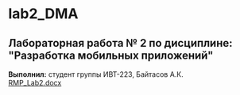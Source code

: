 # lab2_DMA  
## Лабораторная работа № 2 по дисциплине: "Разработка мобильных приложений"
**Выполнил:** студент группы ИВТ-223, Байтасов А.К.  
[RMP_Lab2.docx](https://github.com/Ausare31/lab2_DMA/files/11572044/RMP_Lab2.docx)
